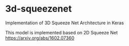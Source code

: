 # 3d-squeezenet
Implementation of 3D Squeeze Net Architecture in Keras

This model is implemented based on 2D Squeeze Net
https://arxiv.org/abs/1602.07360
